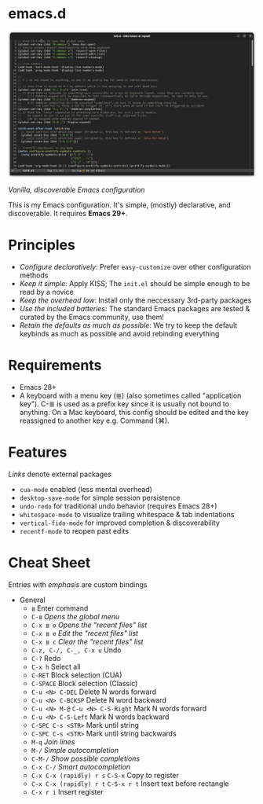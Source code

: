 # emacs.d

![Screenshot](.assets/screenshot.png?raw=true "This is how it looks")

_Vanilla, discoverable Emacs configuration_

This is my Emacs configuration. It's simple, (mostly) declarative, and discoverable. It requires **Emacs 29+**.

# Principles

* _Configure declaratively_: Prefer `easy-customize` over other configuration methods
* _Keep it simple_: Apply KISS; The `init.el` should be simple enough to be read by a novice
* _Keep the overhead low_: Install only the neccessary 3rd-party packages
* _Use the included batteries_: The standard Emacs packages are tested & curated by the Emacs community, use them!
* _Retain the defaults as much as possible_: We try to keep the default keybinds as much as possible and avoid rebinding everything

# Requirements

* Emacs 28+
* A keyboard with a menu key (≣) (also sometimes called "application key"). C-≣ is used as a prefix key since it is usually not bound to anything. On a Mac keyboard, this config should be edited and the key reassigned to another key e.g. Command (⌘).

# Features

_Links_ denote external packages

* `cua-mode` enabled (less mental overhead)
* `desktop-save-mode` for simple session persistence
* `undo-redo` for traditional undo behavior (requires Emacs 28+)
* `whitespace-mode` to visualize trailing whitespace & tab indentations
* `vertical-fido-mode` for improved completion & discoverability
* `recentf-mode` to reopen past edits

# Cheat Sheet

Entries with _emphasis_ are custom bindings

- General
  - `≣` Enter command
  - `C-≣` _Opens the global menu_
  - `C-x ≣ o` _Opens the "recent files" list_
  - `C-x ≣ e` _Edit the "recent files" list_
  - `C-x ≣ c` _Clear the "recent files" list_
  - `C-z, C-/, C-_, C-x u` Undo
  - `C-?` Redo
  - `C-x h` Select all
  - `C-RET` Block selection (CUA)
  - `C-SPACE` Block selection (Classic)
  - `C-u <N> C-DEL` Delete N words forward
  - `C-u <N> C-BCKSP` Delete N word backward
  - `C-u <N> M-@` `C-u <N> C-S-Right` Mark N words forward
  - `C-u <N> C-S-Left` Mark N words backward
  - `C-SPC C-s <STR>` Mark until string
  - `C-SPC C-s <STR>` Mark until string backwards
  - `M-q` _Join lines_
  - `M-/` _Simple autocompletion_
  - `C-M-/` _Show possible completions_
  - `C-x C-/` _Smart autocompletion_
  - `C-x C-x (rapidly) r s` `C-S-x` Copy to register
  - `C-x C-x (rapidly) r t` `C-S-x r t` Insert text before rectangle
  - `C-x r i` Insert register

